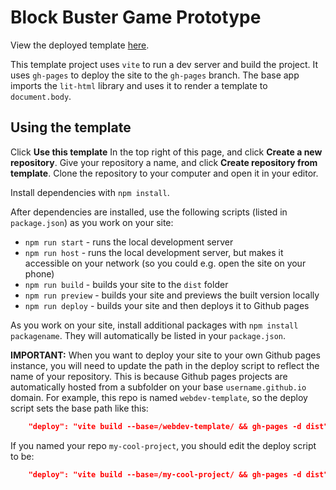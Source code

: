 # Block Buster Game Prototype

View the deployed template [here](https://shimingk.github.io/block-buster-prototype/).

This template project uses `vite` to run a dev server and build the project. It
uses `gh-pages` to deploy the site to the `gh-pages` branch. The base app
imports the `lit-html` library and uses it to render a template to
`document.body`.

## Using the template

Click **Use this template** In the top right of this page, and click **Create a
new repository**. Give your repository a name, and click **Create repository
from template**. Clone the repository to your computer and open it in your
editor.

Install dependencies with `npm install`.

After dependencies are installed, use the following scripts (listed in
`package.json`) as you work on your site:

- `npm run start` - runs the local development server
- `npm run host` - runs the local development server, but makes it accessible on
  your network (so you could e.g. open the site on your phone)
- `npm run build` - builds your site to the `dist` folder
- `npm run preview` - builds your site and previews the built version locally
- `npm run deploy` - builds your site and then deploys it to Github pages

As you work on your site, install additional packages with
`npm install packagename`. They will automatically be listed in your
`package.json`.

**IMPORTANT:** When you want to deploy your site to your own Github pages
instance, you will need to update the path in the deploy script to reflect the
name of your repository. This is because Github pages projects are automatically
hosted from a subfolder on your base `username.github.io` domain. For example,
this repo is named `webdev-template`, so the deploy script sets the base path
like this:

```json
    "deploy": "vite build --base=/webdev-template/ && gh-pages -d dist"
```

If you named your repo `my-cool-project`, you should edit the deploy script to
be:

```json
    "deploy": "vite build --base=/my-cool-project/ && gh-pages -d dist"
```
